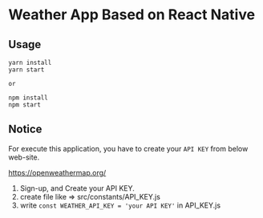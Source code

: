 # Weather App Based on React Native

## Usage

```
yarn install
yarn start

or

npm install
npm start
```

## Notice

For execute this application, you have to create your `API KEY` from below web-site. <br>

https://openweathermap.org/

1. Sign-up, and Create your API KEY.
2. create file like => src/constants/API_KEY.js
3. write `const WEATHER_API_KEY = 'your API KEY'` in API_KEY.js
